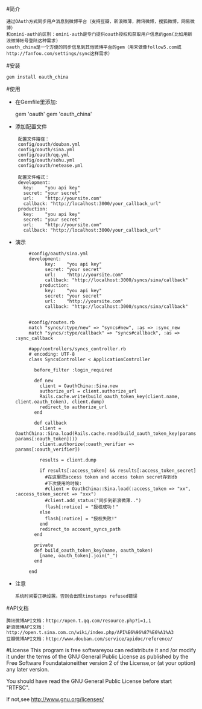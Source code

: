 #简介

    通过OAuth方式同步用户消息到微博平台（支持豆瓣，新浪微薄，腾讯微博，搜狐微博，网易微博）
    和omini-auth的区别：omini-auth是专门提供oauth授权和获取用户信息的gem(比如用新浪微博帐号登陆这种需求)
    oauth_china是一个方便的同步信息到其他微博平台的gem（用来做像follow5.com或http://fanfou.com/settings/sync这样需求）
    
    

#安装

    gem install oauth_china

#使用

* 在Gemfile里添加:

    gem 'oauth'
    gem 'oauth_china'

*  添加配置文件

        配置文件路径：
        config/oauth/douban.yml
        config/oauth/sina.yml
        config/oauth/qq.yml
        config/oauth/sohu.yml
        config/oauth/netease.yml

        配置文件格式：
        development:
          key:    "you api key"
          secret: "your secret"
          url:    "http://yoursite.com"
          callback: "http://localhost:3000/your_callback_url"
        production:
          key:    "you api key"
          secret: "your secret"
          url:    "http://yoursite.com"
          callback: "http://localhost:3000/your_callback_url"

*  演示

            #config/oauth/sina.yml
            development:
                  key:    "you api key"
                  secret: "your secret"
                  url:    "http://yoursite.com"
                  callback: "http://localhost:3000/syncs/sina/callback"
                production:
                  key:    "you api key"
                  secret: "your secret"
                  url:    "http://yoursite.com"
                  callback: "http://localhost:3000/syncs/sina/callback"


            #config/routes.rb
            match "syncs/:type/new" => "syncs#new", :as => :sync_new
            match "syncs/:type/callback" => "syncs#callback", :as => :sync_callback

            #app/controllers/syncs_controller.rb
            # encoding: UTF-8
            class SyncsController < ApplicationController

              before_filter :login_required

              def new
                client = OauthChina::Sina.new
                authorize_url = client.authorize_url
                Rails.cache.write(build_oauth_token_key(client.name, client.oauth_token), client.dump)
                redirect_to authorize_url
              end

              def callback
                client = OauthChina::Sina.load(Rails.cache.read(build_oauth_token_key(params[:type], params[:oauth_token])))
                client.authorize(:oauth_verifier => params[:oauth_verifier])

                results = client.dump

                if results[:access_token] && results[:access_token_secret]
                  #在这里把access token and access token secret存到db
                  #下次使用的时候:
                  #client = OauthChina::Sina.load(:access_token => "xx", :access_token_secret => "xxx")
                  #client.add_status("同步到新浪微薄..")
                  flash[:notice] = "授权成功！"
                else
                  flash[:notice] = "授权失败!"
                end
                redirect_to account_syncs_path
              end

              private
              def build_oauth_token_key(name, oauth_token)
                [name, oauth_token].join("_")
              end

            end

*  注意

       系统时间要正确设置。否则会出现timstamps refused错误

#API文档

    腾讯微博API文档：http://open.t.qq.com/resource.php?i=1,1
    新浪微博API文档：http://open.t.sina.com.cn/wiki/index.php/API%E6%96%87%E6%A1%A3
    豆瓣微博API文档：http://www.douban.com/service/apidoc/reference/
#License
  This program is free softwareyou can redistribute it and /or modify
  it under the terms of the GNU General Public License as published by 
  the Free Software Foundataioneither version 2 of the License,or (at 
  your option) any later version.

  You should have read the GNU General Public License before start "RTFSC".

  If not,see <http://www.gnu.org/licenses/>
